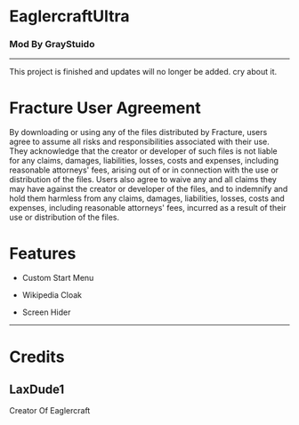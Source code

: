 # EaglercraftUltra
### Mod By GrayStuido

---

This project is finished and updates will no longer be added. cry about it.


# Fracture User Agreement
By downloading or using any of the files distributed by Fracture, 
users agree to assume all risks and responsibilities associated with their use.
They acknowledge that the creator or developer of such files is not liable for any
claims, damages, liabilities, losses, costs and expenses, including reasonable attorneys' fees, 
arising out of or in connection with the use or distribution of the files.
Users also agree to waive any and all claims they may have against the creator or developer of the files,
and to indemnify and hold them harmless from any claims, damages, liabilities, losses, costs and expenses,
including reasonable attorneys' fees, incurred as a result of their use or distribution of the files.



# Features

- Custom Start Menu

- Wikipedia Cloak

- Screen Hider


--- 


# Credits

LaxDude1
--
Creator Of Eaglercraft
